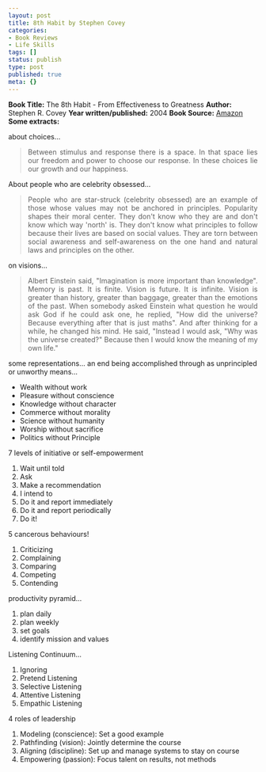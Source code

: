 ```yaml
---
layout: post
title: 8th Habit by Stephen Covey
categories:
- Book Reviews
- Life Skills
tags: []
status: publish
type: post
published: true
meta: {}
---
```

<strong>Book Title:</strong> The 8th Habit - From Effectiveness to Greatness
<strong>Author:</strong> Stephen R. Covey
<strong>Year written/published:</strong> 2004
<strong>Book Source:</strong> <a href="http://amazon.com/s/ref=nb_ss_gw/103-7222280-8876611?url=search-alias%3Daps&amp;field-keywords=8th+habit+covey">Amazon</a>
<strong>Some extracts:</strong>

about choices...
<blockquote>
<p align="justify">Between stimulus and response there is a space. In that space lies our freedom and power to choose our response. In these choices lie our growth and our happiness.</p>
</blockquote>
About people who are celebrity obsessed...
<blockquote>
<p align="justify">People who are star-struck (celebrity obsessed) are an example of those whose values may not be anchored in principles. Popularity shapes their moral center. They don't know who they are and don't know which way 'north' is. They don't know what principles to follow because their lives are based on social values. They are torn between social awareness and self-awareness on the one hand and natural laws and principles on the other.</p>
</blockquote>
on visions...
<blockquote>
<p align="justify">Albert Einstein said, "Imagination is more important than knowledge". Memory is past. It is finite. Vision is future. It is infinite. Vision is greater than history, greater than baggage, greater than the emotions of the past. When somebody asked Einstein what question he would ask God if he could ask one, he replied, "How did the universe? Because everything after that is just maths". And after thinking for a while, he changed his mind. He said, "Instead I would ask, "Why was the universe created?" Because then I would know the meaning of my own life."</p>
</blockquote>
some representations... an end being accomplished through as unprincipled or unworthy means...
<ul>
	<li>Wealth without work</li>
	<li>Pleasure without conscience</li>
	<li>Knowledge without character</li>
	<li>Commerce without morality</li>
	<li>Science without humanity</li>
	<li>Worship without sacrifice</li>
	<li>Politics without Principle</li>
</ul>
7 levels of initiative or self-empowerment
<ol>
	<li>Wait until told</li>
	<li>Ask</li>
	<li>Make a recommendation</li>
	<li>I intend to</li>
	<li>Do it and report immediately</li>
	<li>Do it and report periodically</li>
	<li>Do it!</li>
</ol>
5 cancerous behaviours!
<ol>
	<li>Criticizing</li>
	<li>Complaining</li>
	<li>Comparing</li>
	<li>Competing</li>
	<li>Contending</li>
</ol>
productivity pyramid...
<ol>
	<li>plan daily</li>
	<li>plan weekly</li>
	<li>set goals</li>
	<li>identify mission and values</li>
</ol>
Listening Continuum...
<ol>
	<li>Ignoring</li>
	<li>Pretend Listening</li>
	<li>Selective Listening</li>
	<li>Attentive Listening</li>
	<li>Empathic Listening</li>
</ol>
4 roles of leadership
<ol>
	<li>Modeling (conscience): Set a good example</li>
	<li>Pathfinding (vision): Jointly determine the course</li>
	<li>Aligning (discipline): Set up and manage systems to stay on course</li>
	<li>Empowering (passion): Focus talent on results, not methods</li>
</ol>
